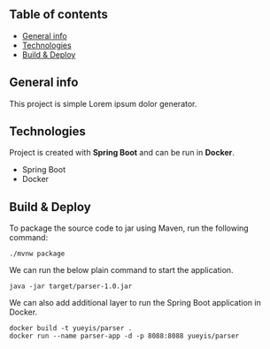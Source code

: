 ## Table of contents
* [General info](#general-info)
* [Technologies](#technologies)
* [Build & Deploy](#build--deploy)

## General info
This project is simple Lorem ipsum dolor generator.

## Technologies
Project is created with <b>Spring Boot</b> and can be run in <b>Docker</b>.
* Spring Boot
* Docker

## Build & Deploy

To package the source code to jar using Maven, run the following command:

```
./mvnw package
```

We can run the below plain command to start the application.
```
java -jar target/parser-1.0.jar
```

We can also add additional layer to run the Spring Boot application in Docker.
```
docker build -t yueyis/parser .
docker run --name parser-app -d -p 8088:8088 yueyis/parser
```